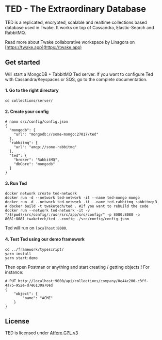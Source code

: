 # TED - The Extraordinary Database

TED is a replicated, encrypted, scalable and realtime collections based database used in Twake. It works on top of Cassandra, Elastic-Search and RabbitMQ.

Read more about Twake collaborative workspace by Linagora on [https://twake.app](https://twake.app)

## Get started

Will start a MongoDB + TabbitMQ Ted server. If you want to configure Ted with Cassandra/Keyspaces or SQS, go to the complete documentation.

#### 1. Go to the right directory

```
cd collections/server/
```

#### 2. Create your config

```
# nano src/config/config.json
{
  "mongodb": {
    "url": "mongodb://some-mongo:27017/ted"
  },
  "rabbitmq": {
    "url": "amqp://some-rabbitmq"
  },
  "ted": {
    "broker": "RabbitMQ",
    "dbCore": "mongodb"
  }
}
```

#### 3. Run Ted

```
docker network create ted-network
docker run -d --network ted-network -it --name ted-mongo mongo
docker run -d --network ted-network -it --name ted-rabbitmq rabbitmq:3
# docker build -t twaketech/ted . #If you want to rebuild the code
docker run --network ted-network -it -v "/$(pwd)/src/config/:/usr/src/app/src/config/" -p 8080:8080 -p 8081:8081 twaketech/ted --config ./src/config/config.json
```

Ted will run on `localhost:8080`.

#### 4. Test Ted using our demo framework

```
cd ../framework/typescript/
yarn install
yarn start:demo
```

Then open Postman or anything and start creating / getting objects ! For instance:

```
# PUT http://localhost:9000/api/collections/company/0e44c200-c3ff-4a75-952e-d7e6130a70ed
{
    "object": {
        "name": "ACME"
    }
}
```

## License

TED is licensed under [Affero GPL v3](http://www.gnu.org/licenses/agpl-3.0.html)

